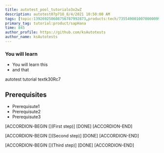 ```yaml
---
title: autotest_pool_tutorialo3x2wZ
description: autotest07p71O_8/4/2021 10:50:00 AM
tags: [topic:139269250608756787992873,products:tech/73554900100700000996,tutorial:experience/advanced]
primary_tag: tutorial:product/sapHana
time: 845
author_profile: https://github.com/ksAutotests
author_name: ksAutotests
---
```

### You will learn
- You will learn this
- and that

autotest tutorial textk30Rc7

## Prerequisites
- Prerequisute1
- Prerequisute2
- Prerequisute3

[ACCORDION-BEGIN [](First step)]
[DONE]
[ACCORDION-END]

[ACCORDION-BEGIN [](Second step)]
[DONE]
[ACCORDION-END]

[ACCORDION-BEGIN [](Third step)]
[DONE]
[ACCORDION-END]

